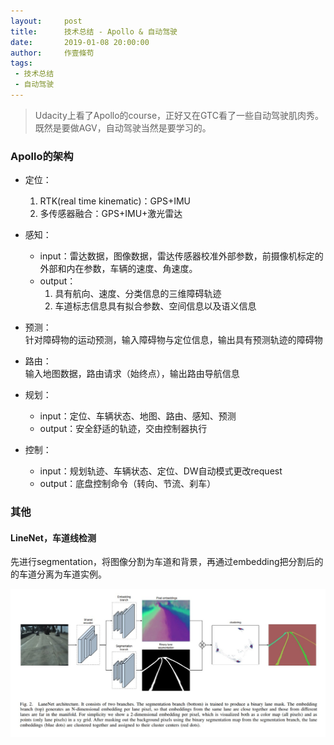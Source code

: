```yaml
---
layout:     post
title:      技术总结 - Apollo & 自动驾驶
date:       2019-01-08 20:00:00
author:     作壹條苟
tags:
 - 技术总结
 - 自动驾驶
---
```


> Udacity上看了Apollo的course，正好又在GTC看了一些自动驾驶肌肉秀。既然是要做AGV，自动驾驶当然是要学习的。

### Apollo的架构

* 定位：
	1. RTK(real time kinematic)：GPS+IMU
	2. 多传感器融合：GPS+IMU+激光雷达

* 感知：  
	* input：雷达数据，图像数据，雷达传感器校准外部参数，前摄像机标定的外部和内在参数，车辆的速度、角速度。  
	* output：  
		1. 具有航向、速度、分类信息的三维障碍轨迹
		2. 车道标志信息具有拟合参数、空间信息以及语义信息

* 预测：  
	针对障碍物的运动预测，输入障碍物与定位信息，输出具有预测轨迹的障碍物

* 路由：  
	输入地图数据，路由请求（始终点），输出路由导航信息

* 规划：  
	* input：定位、车辆状态、地图、路由、感知、预测   
	* output：安全舒适的轨迹，交由控制器执行   

* 控制：  
	* input：规划轨迹、车辆状态、定位、DW自动模式更改request  
	* output：底盘控制命令（转向、节流、刹车）  

### 其他

#### LineNet，车道线检测

先进行segmentation，将图像分割为车道和背景，再通过embedding把分割后的的车道分离为车道实例。

![image](/img/in-post/lanenet.jpg)
